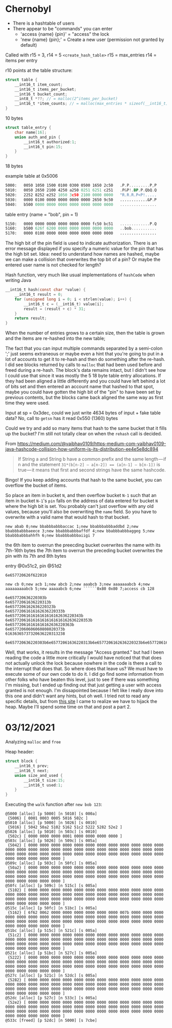 # Chernobyl #

- There is a hashtable of users
- There appear to be "commands" you can enter
  - 'access {name} {pin}' = "access" the lock
  - 'new {name} {pin};' = Create a new user (permission not granted by default)

Called with r15 = 3, r14 = 5
`<create_hash_table>`
r15 = max_entries
r14 = items per entry

r10 points at the table structure:
```c
struct table {
    __int16_t item_count;
    __int16_t items_per_bucket;
    __int16_t bucket_count;
    __int8_t *??; // = malloc(2^items_per_bucket)
    __int16_t *item_counts; // = malloc(max_entries * sizeof(__int16_t))
}
```
10 bytes

```c
struct table_entry {
    char name[16];
    union auth_and_pin {
        __int16_t authorized:1;
        __int16_t pin:15;
    }
}
```
18 bytes

example table at 0x5006
```asm
5000:   0050 1050 1500 0100 0300 0500 1650 2c50   .P.P.........P,P
5010:   0050 2650 2100 4250 a250 0251 6251 c251   .P&P!.BP.P.QbQ.Q
5020:   2252 8252 e252 1050 3c50 2100 0000 0000   "R.R.R.P<P!.....
5030:   0000 0100 0000 0000 0000 0000 2650 9c50   ............&P.P
5040:   b500 0000 0000 0000 0000 0000 0000 0000   ................
```

table entry (name = "bob", pin = 1)
```asm
5150:   0000 0000 0000 0000 0000 0000 fc50 bc51   .............P.Q
5160:   b500 626f 6200 0000 0000 0000 0000 0000   ..bob...........
5170:   0000 0100 0000 0000 0000 0000 0000 0000   ................
```

The high bit of the pin field is used to indicate authorization. There is an error message displayed if you specify a numeric value for the pin that has the high bit set.
Idea: need to understand how names are hashed, maybe we can make a collision that overwrites the top bit of a pin? Or maybe the entered user name is not checked for length?

Hash function, very much like usual implementations of `hashCode` when writing Java
```c
__int16_t hash(const char *value) {
    __int16_t result = 0;
    for (unsigned long i = 0; i < strlen(value); i++) {
        __int16_t c = (__int16_t) value[i];
        result = (result + c) * 31;
    }
    return result;
}
```

When the number of entries grows to a certain size, then the table is grown and the items are re-hashed into the new table;

The fact that you can input multiple commands separated by a semi-colon ';' just seems extraneous or maybe even a hint that you're going to put in a lot of accounts to get it to re-hash and then do something after the re-hash. I did see blocks returned by calls to `malloc` that had been used before and freed during a re-hash. The block's data remains intact, but I didn't see how I could use that since it was mostly the 5 18 byte table entry allocations. If they had been aligned a little differently and you could have left behind a lot of bits set and then entered an account name that hashed to that spot, maybe you could have gotten the high bit of the "pin" to have been set by previous contents, but the blocks came back aligned the same way as first time they were used.

Input at sp = 0x3dec, could we just write 4634 bytes of input + fake table data? No, call to `getsn` has it read 0x550 (1360) bytes

Could we try and add so many items that hash to the same bucket that it fills up the bucket? I'm still not totally clear on when the `rehash` call is decided.

From https://medium.com/@vaibhav0109/https-medium-com-vaibhav0109-java-hashcode-collision-how-uniform-is-its-distribution-ee4e5e8dc894

> If String a and String b have a common prefix and the same length — if n and the statement `31*(b[n-2] — a[n-2]) == (a[n-1] — b[n-1])` is true — it means that first and second strings have the same hashcode.

Bingo! If you keep adding accounts that hash to the same bucket, you can overflow the bucket of items.

So place an item in bucket `N`, and then overflow bucket `N-1` such that an item in bucket `N-1`'s `pin` falls on the address of data entered for bucket `N` where the high bit is set. You probably can't just overflow with any old values, because you'll also be overwriting the `name` field. So you have to overwrite with a valid name that would hash to that bucket.

`new abab 0;new bbabbbabbbaccac 1;new bbabbbabbbaddbd 2;new bbabbbabbbaeece 3;new bbabbbabbbaffdf 4;new bbabbbabbbaggeg 5;new bbabbbabbbahhfh 6;new bbabbbabbbaiigi 7`

the 6th item to overrun the preecding bucket overwrites the name with its 7th-16th bytes
the 7th item to overrun the preceding bucket overwrites the pin with its 7th and 8th bytes

entry @0x51c2, pin @51d2

`6e657720626f622010`

`new cb 0;new acb 1;new abcb 2;new aaabcb 3;new aaaaaaabcb 4;new aaaaaaaaabcb 5;new aaaaabcb 6;new ``````0x80 0x80 7;access cb 128`

```
6e657720636220303b
6e65772061636220313b
6e6577206162636220323b
6e65772061616162636220333b
6e6577206161616161616162636220343b
6e65772061616161616161616162636220353b
6e657720616161616162636220363b
6e65772060606060808020373b
61636365737320636220313238

6e657720636220303b6e65772061636220313b6e6577206162636220323b6e65772061616162636220333b6e6577206161616161616162636220343b6e65772061616161616161616162636220353b6e657720616161616162636220363b6e65772060606060808020373b616363657373206362203132383b
```

Well, that works, it results in the message "Access granted." but had I been reading the code a little more critically I would have noticed that that does not actually unlock the lock because nowhere in the code is there a call to the interrupt that does that. So where does that leave us? We must have to execute some of our own code to do it. I did go find some information from other folks who have beaten this level, just to see if there was something I'm missing, but I ended up finding out that just getting a user with access granted is not enough. I'm dissapointed because I felt like I really dove into this one and didn't want any hints, but oh well. I tried not to read any specific details, but from [this site](https://nullset.xyz/2015/12/18/microcorruption-ctf-chernobyl/) I came to realize we have to hijack the heap. Maybe I'll spend some time on that and post a part 2.

# 03/12/2021

Analyzing `malloc` and `free`

Heap header:
```c
struct block {
    __int16_t prev;
    __int16_t next;
    union size_and_used {
        __int16_t size:15;
        __int16_t used:1;
    }
}
```

Executing the `walk` function after `new bob 123`:

```
@5000 [alloc] [p 5000] [n 5010] [s 000a]
 {5006} [ 0001 0003 0005 5016 502c ]
@5010 [alloc] [p 5000] [n 5026] [s 0010]
 {5016} [ 5042 50a2 5102 5162 51c2 5222 5282 52e2 ]
@5026 [alloc] [p 5010] [n 503c] [s 0010]
 {502c} [ 0000 0000 0000 0001 0000 0000 0000 0000 ]
@503c [alloc] [p 5026] [n 509c] [s 005a]
 {5042} [ 0000 0000 0000 0000 0000 0000 0000 0000 0000 0000 0000 0000 0000 0000 0000 0000 0000 0000 0000 0000 0000 0000 0000 0000 0000 0000 0000 0000 0000 0000 0000 0000 0000 0000 0000 0000 0000 0000 0000 0000 0000 0000 0000 0000 0000 ]
@509c [alloc] [p 503c] [n 50fc] [s 005a]
 {50a2} [ 0000 0000 0000 0000 0000 0000 0000 0000 0000 0000 0000 0000 0000 0000 0000 0000 0000 0000 0000 0000 0000 0000 0000 0000 0000 0000 0000 0000 0000 0000 0000 0000 0000 0000 0000 0000 0000 0000 0000 0000 0000 0000 0000 0000 0000 ]
@50fc [alloc] [p 509c] [n 515c] [s 005a]
 {5102} [ 0000 0000 0000 0000 0000 0000 0000 0000 0000 0000 0000 0000 0000 0000 0000 0000 0000 0000 0000 0000 0000 0000 0000 0000 0000 0000 0000 0000 0000 0000 0000 0000 0000 0000 0000 0000 0000 0000 0000 0000 0000 0000 0000 0000 0000 ]
@515c [alloc] [p 50fc] [n 51bc] [s 005a]
 {5162} [ 6f62 0062 0000 0000 0000 0000 0000 0000 007b 0000 0000 0000 0000 0000 0000 0000 0000 0000 0000 0000 0000 0000 0000 0000 0000 0000 0000 0000 0000 0000 0000 0000 0000 0000 0000 0000 0000 0000 0000 0000 0000 0000 0000 0000 0000 ]
@51bc [alloc] [p 515c] [n 521c] [s 005a]
 {51c2} [ 0000 0000 0000 0000 0000 0000 0000 0000 0000 0000 0000 0000 0000 0000 0000 0000 0000 0000 0000 0000 0000 0000 0000 0000 0000 0000 0000 0000 0000 0000 0000 0000 0000 0000 0000 0000 0000 0000 0000 0000 0000 0000 0000 0000 0000 ]
@521c [alloc] [p 51bc] [n 527c] [s 005a]
 {5222} [ 0000 0000 0000 0000 0000 0000 0000 0000 0000 0000 0000 0000 0000 0000 0000 0000 0000 0000 0000 0000 0000 0000 0000 0000 0000 0000 0000 0000 0000 0000 0000 0000 0000 0000 0000 0000 0000 0000 0000 0000 0000 0000 0000 0000 0000 ]
@527c [alloc] [p 521c] [n 52dc] [s 005a]
 {5282} [ 0000 0000 0000 0000 0000 0000 0000 0000 0000 0000 0000 0000 0000 0000 0000 0000 0000 0000 0000 0000 0000 0000 0000 0000 0000 0000 0000 0000 0000 0000 0000 0000 0000 0000 0000 0000 0000 0000 0000 0000 0000 0000 0000 0000 0000 ]
@52dc [alloc] [p 527c] [n 533c] [s 005a]
 {52e2} [ 0000 0000 0000 0000 0000 0000 0000 0000 0000 0000 0000 0000 0000 0000 0000 0000 0000 0000 0000 0000 0000 0000 0000 0000 0000 0000 0000 0000 0000 0000 0000 0000 0000 0000 0000 0000 0000 0000 0000 0000 0000 0000 0000 0000 0000 ]
@533c [freed] [p 52dc] [n 5000] [s 7cbe]
```
